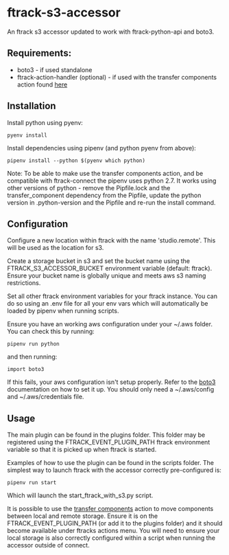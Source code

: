 # ftrack-s3-accessor

An ftrack s3 accessor updated to work with ftrack-python-api and boto3. 

## Requirements: 
- boto3 - if used standalone 
- ftrack-action-handler (optional) - if used with the transfer components action found [here](https://bitbucket.org/!api/2.0/snippets/ftrack/B6dX/f9e89e8bf95065a6fc0541dd058863ff1ddaceb6/files/transfer_components_action.py)

## Installation

Install python using pyenv:
    
    pyenv install

Install dependencies using pipenv (and python pyenv from above):

    pipenv install --python $(pyenv which python)

Note: To be able to make use the transfer components action, and be compatible with ftrack-connect the pipenv uses python 2.7. It works using other versions of python - remove the Pipfile.lock and the transfer_component dependency from the Pipfile, update the python version in .python-version and the Pipfile and re-run the install command.

## Configuration

Configure a new location within ftrack with the name 'studio.remote'. This will be used as the location for s3.

Create a storage bucket in s3 and set the bucket name using the FTRACK_S3_ACCESSOR_BUCKET environment variable (default: ftrack). Ensure your bucket name is globally unique and meets aws s3 naming restrictions.

Set all other ftrack environment variables for your ftrack instance. You can do so using an .env file for all your env vars which will automatically be loaded by pipenv when running scripts.

Ensure you have an working aws configuration under your ~/.aws folder. You can check this by running:
    
    pipenv run python

and then running:
    
    import boto3

If this fails, your aws configuration isn't setup properly. Refer to the [boto3](https://github.com/boto/boto3) documentation on how to set it up. You should only need a ~/.aws/config and ~/.aws/credentials file.

## Usage

The main plugin can be found in the plugins folder. This folder may be registered using the FTRACK_EVENT_PLUGIN_PATH ftrack environment variable so that it is picked up when ftrack is started.

Examples of how to use the plugin can be found in the scripts folder. The simplest way to launch ftrack with the accessor correctly pre-configured is:

    pipenv run start

Which will launch the start_ftrack_with_s3.py script. 

It is possible to use the [transfer components](https://bitbucket.org/!api/2.0/snippets/ftrack/B6dX/f9e89e8bf95065a6fc0541dd058863ff1ddaceb6/files/transfer_components_action.py) action to move components between local and remote storage. Ensure it is on the FTRACK_EVENT_PLUGIN_PATH (or add it to the plugins folder) and it should become available under ftracks actions menu. You will need to ensure your local storage is also correctly configured within a script when running the accessor outside of connect.